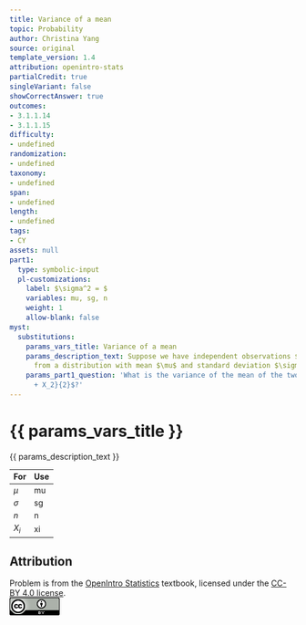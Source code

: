 ```yaml
---
title: Variance of a mean
topic: Probability
author: Christina Yang
source: original
template_version: 1.4
attribution: openintro-stats
partialCredit: true
singleVariant: false
showCorrectAnswer: true
outcomes:
- 3.1.1.14
- 3.1.1.15
difficulty:
- undefined
randomization:
- undefined
taxonomy:
- undefined
span:
- undefined
length:
- undefined
tags:
- CY
assets: null
part1:
  type: symbolic-input
  pl-customizations:
    label: $\sigma^2 = $
    variables: mu, sg, n
    weight: 1
    allow-blank: false
myst:
  substitutions:
    params_vars_title: Variance of a mean
    params_description_text: Suppose we have independent observations $X_1$ and $X_2$
      from a distribution with mean $\mu$ and standard deviation $\sigma$.
    params_part1_question: 'What is the variance of the mean of the two values: $\frac{X_1
      + X_2}{2}$?'
---
```

# {{ params_vars_title }}
{{ params_description_text }}

| For  | Use   |
|----------|-------|
| $\mu$  | mu  |
| $\sigma$  | sg  |
| $n$  | n  |
| $X_i$  | xi  |

## Attribution

Problem is from the [OpenIntro Statistics](https://openintro.org/book/os/) textbook, licensed under the [CC-BY 4.0 license](https://creativecommons.org/licenses/by/4.0/).<br>![Image representing the Creative Commons 4.0 BY license.](https://raw.githubusercontent.com/firasm/bits/master/by.png)